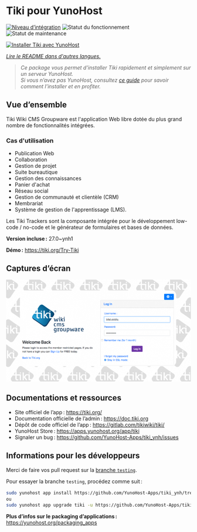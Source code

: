 <!--
Nota bene : ce README est automatiquement généré par <https://github.com/YunoHost/apps/tree/master/tools/readme_generator>
Il NE doit PAS être modifié à la main.
-->

# Tiki pour YunoHost

[![Niveau d’intégration](https://dash.yunohost.org/integration/tiki.svg)](https://ci-apps.yunohost.org/ci/apps/tiki/) ![Statut du fonctionnement](https://ci-apps.yunohost.org/ci/badges/tiki.status.svg) ![Statut de maintenance](https://ci-apps.yunohost.org/ci/badges/tiki.maintain.svg)

[![Installer Tiki avec YunoHost](https://install-app.yunohost.org/install-with-yunohost.svg)](https://install-app.yunohost.org/?app=tiki)

*[Lire le README dans d'autres langues.](./ALL_README.md)*

> *Ce package vous permet d’installer Tiki rapidement et simplement sur un serveur YunoHost.*  
> *Si vous n’avez pas YunoHost, consultez [ce guide](https://yunohost.org/install) pour savoir comment l’installer et en profiter.*

## Vue d’ensemble

Tiki Wiki CMS Groupware est l'application Web libre dotée du plus grand nombre de fonctionnalités intégrées.

### Cas d'utilisation

- Publication Web
- Collaboration
- Gestion de projet
- Suite bureautique
- Gestion des connaissances
- Panier d'achat
- Réseau social
- Gestion de communauté et clientèle (CRM)
- Membrariat
- Système de gestion de l'apprentissage (LMS).

Les Tiki Trackers sont la composante intégrée pour le développement low-code / no-code et le générateur de formulaires et bases de données.


**Version incluse :** 27.0~ynh1

**Démo :** <https://tiki.org/Try-Tiki>

## Captures d’écran

![Capture d’écran de Tiki](./doc/screenshots/Screenshot.png)

## Documentations et ressources

- Site officiel de l’app : <https://tiki.org/>
- Documentation officielle de l’admin : <https://doc.tiki.org>
- Dépôt de code officiel de l’app : <https://gitlab.com/tikiwiki/tiki/>
- YunoHost Store : <https://apps.yunohost.org/app/tiki>
- Signaler un bug : <https://github.com/YunoHost-Apps/tiki_ynh/issues>

## Informations pour les développeurs

Merci de faire vos pull request sur la [branche `testing`](https://github.com/YunoHost-Apps/tiki_ynh/tree/testing).

Pour essayer la branche `testing`, procédez comme suit :

```bash
sudo yunohost app install https://github.com/YunoHost-Apps/tiki_ynh/tree/testing --debug
ou
sudo yunohost app upgrade tiki -u https://github.com/YunoHost-Apps/tiki_ynh/tree/testing --debug
```

**Plus d’infos sur le packaging d’applications :** <https://yunohost.org/packaging_apps>
